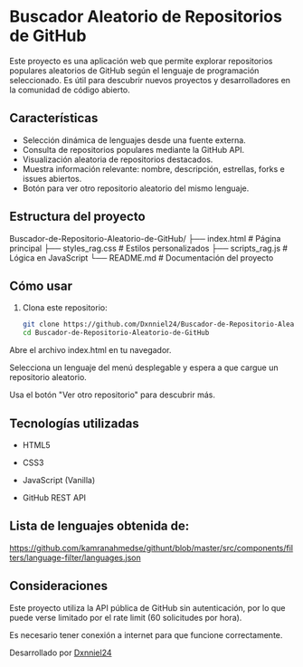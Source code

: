 # Buscador Aleatorio de Repositorios de GitHub

Este proyecto es una aplicación web que permite explorar repositorios populares aleatorios de GitHub según el lenguaje de programación seleccionado. Es útil para descubrir nuevos proyectos y desarrolladores en la comunidad de código abierto.

## Características

- Selección dinámica de lenguajes desde una fuente externa.
- Consulta de repositorios populares mediante la GitHub API.
- Visualización aleatoria de repositorios destacados.
- Muestra información relevante: nombre, descripción, estrellas, forks e issues abiertos.
- Botón para ver otro repositorio aleatorio del mismo lenguaje.

## Estructura del proyecto

Buscador-de-Repositorio-Aleatorio-de-GitHub/
├── index.html # Página principal
├── styles_rag.css # Estilos personalizados
├── scripts_rag.js # Lógica en JavaScript
└── README.md # Documentación del proyecto


## Cómo usar

1. Clona este repositorio:

   ```bash
   git clone https://github.com/Dxnniel24/Buscador-de-Repositorio-Aleatorio-de-GitHub.git
   cd Buscador-de-Repositorio-Aleatorio-de-GitHub
Abre el archivo index.html en tu navegador.

Selecciona un lenguaje del menú desplegable y espera a que cargue un repositorio aleatorio.

Usa el botón "Ver otro repositorio" para descubrir más.

## Tecnologías utilizadas
 - HTML5

 - CSS3

 - JavaScript (Vanilla)

 - GitHub REST API

## Lista de lenguajes obtenida de:
https://github.com/kamranahmedse/githunt/blob/master/src/components/filters/language-filter/languages.json

## Consideraciones
Este proyecto utiliza la API pública de GitHub sin autenticación, por lo que puede verse limitado por el rate limit (60 solicitudes por hora).

Es necesario tener conexión a internet para que funcione correctamente.

Desarrollado por [Dxnniel24](https://github.com/Dxnniel24)
